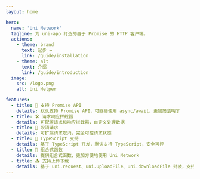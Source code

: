 ```yaml
---
layout: home

hero:
  name: 'Uni Network'
  tagline: 为 uni-app 打造的基于 Promise 的 HTTP 客户端。
  actions:
    - theme: brand
      text: 起步 →
      link: /guide/installation
    - theme: alt
      text: 介绍
      link: /guide/introduction
  image:
    src: /logo.png
    alt: Uni Helper

features:
  - title: 📝 支持 Promise API
    details: 默认支持 Promise API，可直接使用 async/await，更加简洁明了
  - title: 🛠 请求响应拦截器
    details: 可配置请求和响应拦截器，自定义处理数据
  - title: 🔌 取消请求
    details: 可扩展请求取消，完全可控请求状态
  - title: 🦾 TypeScript 支持
    details: 基于 TypeScript 开发，默认支持 TypeScript，安全可控
  - title: 🧱 组合式函数
    details: 提供组合式函数，更加方便地使用 Uni Network
  - title: 📤 支持上传下载
    details: 基于 uni.request、uni.uploadFile、uni.downloadFile 封装，支持普通请求、上传、下载
---
```


<!-- markdownlint-disable -->
<style>
:root {
  --vp-home-hero-name-color: transparent;
  --vp-home-hero-name-background: -webkit-linear-gradient(
    315deg,
    #42d392 25%,
    #647eff
  );
  --vp-home-hero-image-background-image: linear-gradient(
    -45deg,
    #41b88380 30%,
    #35495e80
  );
  --vp-home-hero-image-filter: blur(30px);
}

@media (min-width: 640px) {
  :root {
    --vp-home-hero-image-filter: blur(56px);
  }
}

@media (min-width: 960px) {
  :root {
    --vp-home-hero-image-filter: blur(68px);
  }
}
</style>
<!-- markdownlint-disable -->
